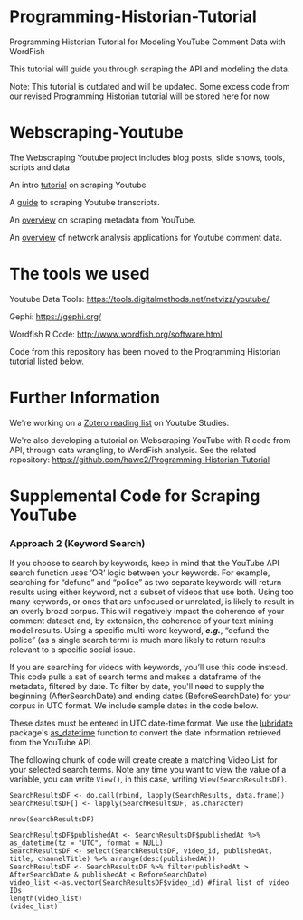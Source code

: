 # Programming-Historian-Tutorial
Programming Historian Tutorial for Modeling YouTube Comment Data with WordFish

This tutorial will guide you through scraping the API and modeling the data.

Note: This tutorial is outdated and will be updated. Some excess code from our revised Programming Historian tutorial will be stored here for now.

# Webscraping-Youtube
The Webscraping Youtube project includes blog posts, slide shows, tools, scripts and data

An intro [tutorial](https://sites.temple.edu/tudsc/2018/12/12/how-to-scrape-and-analyze-youtube-data-prototyping-a-digital-project-on-immigration-discourse/
) on scraping Youtube

A [guide](https://sites.temple.edu/tudsc/2019/04/03/computational-text-analysis-of-youtube-video-transcripts/) to scraping Youtube transcripts.

An [overview](https://github.com/nlgarlic/YouTube-Related-Video-Similarity) on scraping metadata from YouTube.

An [overview](https://sites.temple.edu/tudsc/2019/03/26/network-analysis-on-youtube/?relatedposts_hit=1&relatedposts_origin=5709&relatedposts_position=0) of network analysis applications for Youtube comment data. 

# The tools we used

Youtube Data Tools: https://tools.digitalmethods.net/netvizz/youtube/

Gephi: https://gephi.org/

Wordfish R Code: http://www.wordfish.org/software.html

Code from this repository has been moved to the Programming Historian tutorial listed below. 

# Further Information

We're working on a [Zotero reading list](https://www.zotero.org/groups/2420013/youtube_studies) on Youtube Studies.

We're also developing a tutorial on Webscraping YouTube with R code from API, through data wrangling, to WordFish analysis. See the related repository: https://github.com/hawc2/Programming-Historian-Tutorial

# Supplemental Code for Scraping YouTube

### Approach 2 (Keyword Search)

If you choose to search by keywords, keep in mind that the YouTube API search function uses ‘OR’ logic between your keywords. For example, searching for “defund” and “police” as two separate keywords will return results using either keyword, not a subset of videos that use both. Using too many keywords, or ones that are unfocused or unrelated, is likely to result in an overly broad corpus. This will negatively impact the coherence of your comment dataset and, by extension, the coherence of your text mining model results. Using a specific multi-word keyword, ***e.g.***, “defund the police” (as a single search term) is much more likely to return results relevant to a specific social issue.

If you are searching for videos with keywords, you’ll use this code instead. This code pulls a set of search terms and makes a dataframe of the metadata, filtered by date. To filter by date, you'll need to supply the beginning (AfterSearchDate) and ending dates (BeforeSearchDate) for your corpus in UTC format. We include sample dates in the code below.

These dates must be entered in UTC date-time format. We use the [lubridate](https://cran.r-project.org/web/packages/lubridate/lubridate.pdf) package's [as_datetime](https://rdrr.io/cran/lubridate/man/as_date.html) function to convert the date information retrieved from the YouTube API.

The following chunk of code will create create a matching Video List for your selected search terms. Note any time you want to view the value of a variable, you can write `View()`, in this case, writing `View(SearchResultsDF)`.

```
SearchResultsDF <- do.call(rbind, lapply(SearchResults, data.frame))
SearchResultsDF[] <- lapply(SearchResultsDF, as.character)

nrow(SearchResultsDF)

SearchResultsDF$publishedAt <- SearchResultsDF$publishedAt %>% as_datetime(tz = "UTC", format = NULL)
SearchResultsDF <- select(SearchResultsDF, video_id, publishedAt, title, channelTitle) %>% arrange(desc(publishedAt))
SearchResultsDF <- SearchResultsDF %>% filter(publishedAt > AfterSearchDate & publishedAt < BeforeSearchDate)
video_list <-as.vector(SearchResultsDF$video_id) #final list of video IDs
length(video_list)
(video_list)
```
